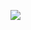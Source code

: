 ![](https://www.google.com/imgres?imgurl=https%3A%2F%2Fwww.teahub.io%2Fphotos%2Ffull%2F176-1764166_will-your-new-busine-women-in-technology-banner.jpg&imgrefurl=https%3A%2F%2Fwww.teahub.io%2Fviewwp%2FwimRbw_will-your-new-busine-women-in-technology-banner%2F&tbnid=qwkgFyLm1k5-tM&vet=10CBkQMyh0ahcKEwig7_bD_YH2AhUAAAAAHQAAAAAQCQ..i&docid=Ft9EgPc88SxVTM&w=1400&h=608&itg=1&q=coding%20wallpaper%204k&hl=en&ved=0CBkQMyh0ahcKEwig7_bD_YH2AhUAAAAAHQAAAAAQCQ)
